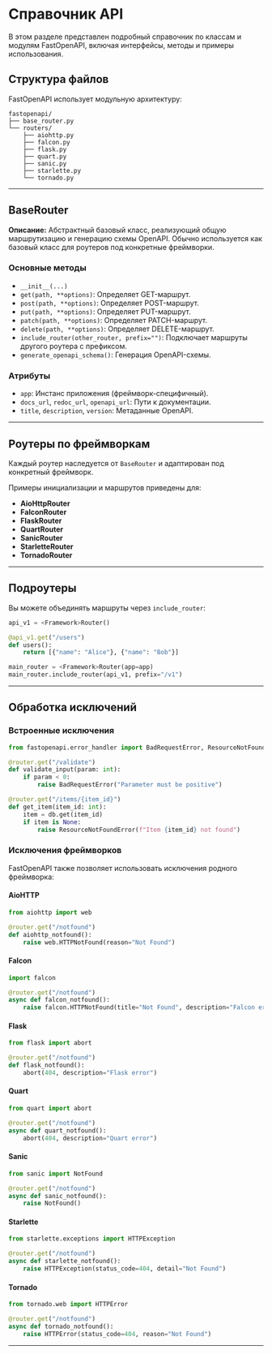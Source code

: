 # Справочник API

В этом разделе представлен подробный справочник по классам и модулям FastOpenAPI, включая интерфейсы, методы и примеры использования.

## Структура файлов

FastOpenAPI использует модульную архитектуру:

```
fastopenapi/
├── base_router.py
└── routers/
    ├── aiohttp.py
    ├── falcon.py
    ├── flask.py
    ├── quart.py
    ├── sanic.py
    ├── starlette.py
    └── tornado.py
```

---

## BaseRouter

**Описание:** Абстрактный базовый класс, реализующий общую маршрутизацию и генерацию схемы OpenAPI. Обычно используется как базовый класс для роутеров под конкретные фреймворки.

### Основные методы

- `__init__(...)`
- `get(path, **options)`: Определяет GET-маршрут.
- `post(path, **options)`: Определяет POST-маршрут.
- `put(path, **options)`: Определяет PUT-маршрут.
- `patch(path, **options)`: Определяет PATCH-маршрут.
- `delete(path, **options)`: Определяет DELETE-маршрут.
- `include_router(other_router, prefix="")`: Подключает маршруты другого роутера с префиксом.
- `generate_openapi_schema()`: Генерация OpenAPI-схемы.

### Атрибуты

- `app`: Инстанс приложения (фреймворк-специфичный).
- `docs_url`, `redoc_url`, `openapi_url`: Пути к документации.
- `title`, `description`, `version`: Метаданные OpenAPI.

---

## Роутеры по фреймворкам

Каждый роутер наследуется от `BaseRouter` и адаптирован под конкретный фреймворк.

Примеры инициализации и маршрутов приведены для:

- **AioHttpRouter**
- **FalconRouter**
- **FlaskRouter**
- **QuartRouter**
- **SanicRouter**
- **StarletteRouter**
- **TornadoRouter**

---

## Подроутеры

Вы можете объединять маршруты через `include_router`:

```python
api_v1 = <Framework>Router()

@api_v1.get("/users")
def users():
    return [{"name": "Alice"}, {"name": "Bob"}]

main_router = <Framework>Router(app=app)
main_router.include_router(api_v1, prefix="/v1")
```

---

## Обработка исключений

### Встроенные исключения

```python
from fastopenapi.error_handler import BadRequestError, ResourceNotFoundError

@router.get("/validate")
def validate_input(param: int):
    if param < 0:
        raise BadRequestError("Parameter must be positive")

@router.get("/items/{item_id}")
def get_item(item_id: int):
    item = db.get(item_id)
    if item is None:
        raise ResourceNotFoundError(f"Item {item_id} not found")
```

### Исключения фреймворков

FastOpenAPI также позволяет использовать исключения родного фреймворка:

#### AioHTTP

```python
from aiohttp import web

@router.get("/notfound")
def aiohttp_notfound():
    raise web.HTTPNotFound(reason="Not Found")
```

#### Falcon

```python
import falcon

@router.get("/notfound")
async def falcon_notfound():
    raise falcon.HTTPNotFound(title="Not Found", description="Falcon error")
```

#### Flask

```python
from flask import abort

@router.get("/notfound")
def flask_notfound():
    abort(404, description="Flask error")
```

#### Quart

```python
from quart import abort

@router.get("/notfound")
async def quart_notfound():
    abort(404, description="Quart error")
```

#### Sanic

```python
from sanic import NotFound

@router.get("/notfound")
async def sanic_notfound():
    raise NotFound()
```

#### Starlette

```python
from starlette.exceptions import HTTPException

@router.get("/notfound")
async def starlette_notfound():
    raise HTTPException(status_code=404, detail="Not Found")
```

#### Tornado

```python
from tornado.web import HTTPError

@router.get("/notfound")
async def tornado_notfound():
    raise HTTPError(status_code=404, reason="Not Found")
```

---

